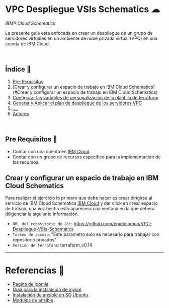 # VPC Despliegue VSIs Schematics ☁
*IBM® Cloud Schematics* 

La presente guía esta enfocada en crear un despliegue de un grupo de servidores virtuales en un ambiente de nube privada virtual (VPC) en una cuenta de IBM Cloud.

<br />

## Índice  📰
1. [Pre-Requisitos](#Pre-Requisitos-pencil)
2. [Crear y configurar un espacio de trabajo en IBM Cloud Schematics](#Crear y configurar un espacio de trabajo en IBM Cloud Schematics)
3. [Configurar las variables de personalización de la plantilla de terraform](#Conexión-con-pgAdmin-electric_plug)
4. [Generar y Aplicar el plan de despliegue de los servidores VPC](#CRUD-en-la-base-de-datos-hammer)
5. [....](#Referencias-mag)
6. [Autores](#Autores-black_nib)
<br />

## Pre Requisitos :pencil:
* Contar con una cuenta en <a href="https://cloud.ibm.com/"> IBM Cloud</a>.
* Contar con un grupo de recursos específico para la implementación de los recursos.


## Crear y configurar un espacio de trabajo en IBM Cloud Schematics
Para realizar el ejercicio lo primero que debe hacer es crear dirigirse al servicio de IBM Cloud Schematics <a href="https://cloud.ibm.com/schematics/workspaces"> IBM Cloud</a> y dar click en crear espacio de trabajo, una vez hecho esto aparecera una ventana en la que debera diligenciar la siguiente información.

* ```URL del repositorio de Git```: https://github.com/emeloibmco/VPC-Despliegue-VSIs-Schematics
* ```Tocken de acceso```: "Este parametro solo es necesario para trabajar con repositorio privados"
* ```Version de Terraform```: terraform_v0.14
---

# Referencias 📖

* [Pagina de joomla](https://www.joomla.org/about-joomla.html).
* [Guia para la instalación de mysql](https://linuxize.com/post/how-to-install-mysql-on-ubuntu-18-04/).
* [Instalación de ansible en SO Ubuntu](https://docs.ansible.com/ansible/latest/installation_guide/intro_installation.html#installing-ansible-on-ubuntu).
* [Modulos de ansible](https://docs.ansible.com/ansible/latest/modules/).
